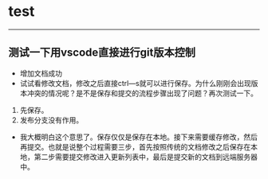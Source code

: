 # test

---  

## 测试一下用vscode直接进行git版本控制  

- 增加文档成功  
- 试试看修改文档，修改之后直接ctrl—s就可以进行保存。为什么刚刚会出现版本冲突的情况呢？是不是保存和提交的流程步骤出现了问题？再次测试一下。
1. 先保存。
2. 发布分支没有作用。
- 我大概明白这个意思了。保存仅仅是保存在本地。接下来需要缓存修改，然后再提交。也就是说整个过程需要三步，首先按照传统的文档修改之后保存在本地，第二步需要提交修改进入更新列表中，最后是提交新的文档到远端服务器中。

